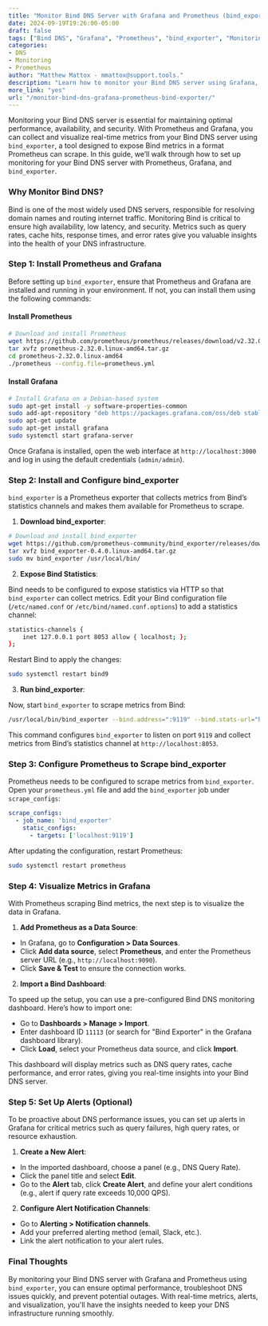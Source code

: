 ```yaml
---
title: "Monitor Bind DNS Server with Grafana and Prometheus (bind_exporter)"  
date: 2024-09-19T19:26:00-05:00  
draft: false  
tags: ["Bind DNS", "Grafana", "Prometheus", "bind_exporter", "Monitoring"]  
categories:  
- DNS  
- Monitoring  
- Prometheus  
author: "Matthew Mattox - mmattox@support.tools."  
description: "Learn how to monitor your Bind DNS server using Grafana, Prometheus, and bind_exporter for real-time metrics and insights."  
more_link: "yes"  
url: "/monitor-bind-dns-grafana-prometheus-bind-exporter/"  
---
```


Monitoring your Bind DNS server is essential for maintaining optimal performance, availability, and security. With Prometheus and Grafana, you can collect and visualize real-time metrics from your Bind DNS server using `bind_exporter`, a tool designed to expose Bind metrics in a format Prometheus can scrape. In this guide, we’ll walk through how to set up monitoring for your Bind DNS server with Prometheus, Grafana, and `bind_exporter`.

<!--more-->

### Why Monitor Bind DNS?

Bind is one of the most widely used DNS servers, responsible for resolving domain names and routing internet traffic. Monitoring Bind is critical to ensure high availability, low latency, and security. Metrics such as query rates, cache hits, response times, and error rates give you valuable insights into the health of your DNS infrastructure.

### Step 1: Install Prometheus and Grafana

Before setting up `bind_exporter`, ensure that Prometheus and Grafana are installed and running in your environment. If not, you can install them using the following commands:

#### Install Prometheus

```bash
# Download and install Prometheus
wget https://github.com/prometheus/prometheus/releases/download/v2.32.0/prometheus-2.32.0.linux-amd64.tar.gz
tar xvfz prometheus-2.32.0.linux-amd64.tar.gz
cd prometheus-2.32.0.linux-amd64
./prometheus --config.file=prometheus.yml
```

#### Install Grafana

```bash
# Install Grafana on a Debian-based system
sudo apt-get install -y software-properties-common
sudo add-apt-repository "deb https://packages.grafana.com/oss/deb stable main"
sudo apt-get update
sudo apt-get install grafana
sudo systemctl start grafana-server
```

Once Grafana is installed, open the web interface at `http://localhost:3000` and log in using the default credentials (`admin/admin`).

### Step 2: Install and Configure bind_exporter

`bind_exporter` is a Prometheus exporter that collects metrics from Bind’s statistics channels and makes them available for Prometheus to scrape.

1. **Download bind_exporter**:

```bash
# Download and install bind_exporter
wget https://github.com/prometheus-community/bind_exporter/releases/download/v0.4.0/bind_exporter-0.4.0.linux-amd64.tar.gz
tar xvfz bind_exporter-0.4.0.linux-amd64.tar.gz
sudo mv bind_exporter /usr/local/bin/
```

2. **Expose Bind Statistics**:

Bind needs to be configured to expose statistics via HTTP so that `bind_exporter` can collect metrics. Edit your Bind configuration file (`/etc/named.conf` or `/etc/bind/named.conf.options`) to add a statistics channel:

```bash
statistics-channels {
    inet 127.0.0.1 port 8053 allow { localhost; };
};
```

Restart Bind to apply the changes:

```bash
sudo systemctl restart bind9
```

3. **Run bind_exporter**:

Now, start `bind_exporter` to scrape metrics from Bind:

```bash
/usr/local/bin/bind_exporter --bind.address=":9119" --bind.stats-url="http://localhost:8053"
```

This command configures `bind_exporter` to listen on port `9119` and collect metrics from Bind’s statistics channel at `http://localhost:8053`.

### Step 3: Configure Prometheus to Scrape bind_exporter

Prometheus needs to be configured to scrape metrics from `bind_exporter`. Open your `prometheus.yml` file and add the `bind_exporter` job under `scrape_configs`:

```yaml
scrape_configs:
  - job_name: 'bind_exporter'
    static_configs:
      - targets: ['localhost:9119']
```

After updating the configuration, restart Prometheus:

```bash
sudo systemctl restart prometheus
```

### Step 4: Visualize Metrics in Grafana

With Prometheus scraping Bind metrics, the next step is to visualize the data in Grafana.

1. **Add Prometheus as a Data Source**:

- In Grafana, go to **Configuration > Data Sources**.
- Click **Add data source**, select **Prometheus**, and enter the Prometheus server URL (e.g., `http://localhost:9090`).
- Click **Save & Test** to ensure the connection works.

2. **Import a Bind Dashboard**:

To speed up the setup, you can use a pre-configured Bind DNS monitoring dashboard. Here’s how to import one:

- Go to **Dashboards > Manage > Import**.
- Enter dashboard ID `11113` (or search for "Bind Exporter" in the Grafana dashboard library).
- Click **Load**, select your Prometheus data source, and click **Import**.

This dashboard will display metrics such as DNS query rates, cache performance, and error rates, giving you real-time insights into your Bind DNS server.

### Step 5: Set Up Alerts (Optional)

To be proactive about DNS performance issues, you can set up alerts in Grafana for critical metrics such as query failures, high query rates, or resource exhaustion.

1. **Create a New Alert**:

- In the imported dashboard, choose a panel (e.g., DNS Query Rate).
- Click the panel title and select **Edit**.
- Go to the **Alert** tab, click **Create Alert**, and define your alert conditions (e.g., alert if query rate exceeds 10,000 QPS).

2. **Configure Alert Notification Channels**:

- Go to **Alerting > Notification channels**.
- Add your preferred alerting method (email, Slack, etc.).
- Link the alert notification to your alert rules.

### Final Thoughts

By monitoring your Bind DNS server with Grafana and Prometheus using `bind_exporter`, you can ensure optimal performance, troubleshoot DNS issues quickly, and prevent potential outages. With real-time metrics, alerts, and visualization, you'll have the insights needed to keep your DNS infrastructure running smoothly.
